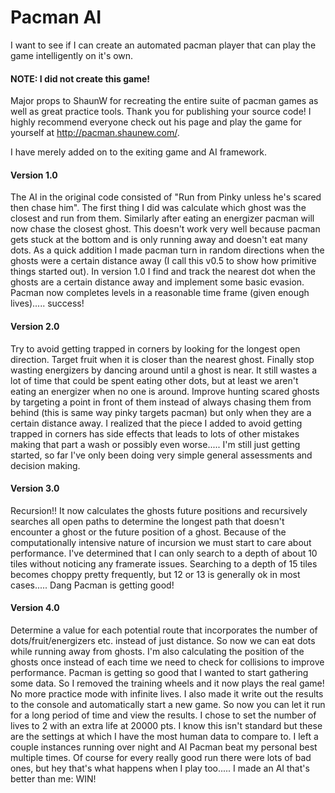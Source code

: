 # Pacman AI

I want to see if I can create an automated pacman player that can play the game intelligently on it's own.


#### NOTE: I did not create this game!
Major props to ShaunW for recreating the entire suite of pacman games as well as great practice tools.  Thank you for publishing your source code!  I highly recommend everyone check out his page and play the game for yourself at http://pacman.shaunew.com/.  

I have merely added on to the exiting game and AI framework.


#### Version 1.0
The AI in the original code consisted of "Run from Pinky unless he's scared then chase him".  The first thing I did was calculate which ghost was the closest and run from them.  Similarly after eating an energizer pacman will now chase the closest ghost.  This doesn't work very well because pacman gets stuck at the bottom and is only running away and doesn't eat many dots.  As a quick addition I made pacman turn in random directions when the ghosts were a certain distance away (I call this v0.5 to show how primitive things started out).  In version 1.0 I find and track the nearest dot when the ghosts are a certain distance away and implement some basic evasion.  Pacman now completes levels in a reasonable time frame (given enough lives)..... success!

#### Version 2.0
Try to avoid getting trapped in corners by looking for the longest open direction.  Target fruit when it is closer than the nearest ghost.  Finally stop wasting energizers by dancing around until a ghost is near.  It still wastes a lot of time that could be spent eating other dots, but at least we aren't eating an energizer when no one is around.  Improve hunting scared ghosts by targeting a point in front of them instead of always chasing them from behind (this is same way pinky targets pacman) but only when they are a certain distance away.  I realized that the piece I added to avoid getting trapped in corners has side effects that leads to lots of other mistakes making that part a wash or possibly even worse..... I'm still just getting started, so far I've only been doing very simple general assessments and decision making.

#### Version 3.0
Recursion!! It now calculates the ghosts future positions and recursively searches all open paths to determine the longest path that doesn't encounter a ghost or the future position of a ghost.  Because of the computationally intensive nature of incursion we must start to care about performance.  I've determined that I can only search to a depth of about 10 tiles without noticing any framerate issues.  Searching to a depth of 15 tiles becomes choppy pretty frequently, but 12 or 13 is generally ok in most cases..... Dang Pacman is getting good!

#### Version 4.0
Determine a value for each potential route that incorporates the number of dots/fruit/energizers etc. instead of just distance.  So now we can eat dots while running away from ghosts.  I'm also calculating the position of the ghosts once instead of each time we need to check for collisions to improve performance. Pacman is getting so good that I wanted to start gathering some data.  So I removed the training wheels and it now plays the real game! No more practice mode with infinite lives.  I also made it write out the results to the console and automatically start a new game.  So now you can let it run for a long period of time and view the results.  I chose to set the number of lives to 2 with an extra life at 20000 pts.  I know this isn't standard but these are the settings at which I have the most human data to compare to.  I left a couple instances running over night and AI Pacman beat my personal best multiple times.  Of course for every really good run there were lots of bad ones, but hey that's what happens when I play too..... I made an AI that's better than me: WIN!
